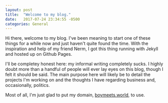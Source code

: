```yaml
---
layout: post
title:  "Welcome to my blog."
date:   2017-07-24 23:34:55 -0500
categories: General
---
```

Hi there, welcome to my blog. I've been meaning to start one of these things for a while now and just haven't quite found the time. With the inspiration and help of my friend Nerm, I got this thing running with Jekyll and hosted up on Github Pages.


I'll be completey honest here: my informal writing completely sucks. I highly doubt more than a handful of people will ever lay eyes on this blog, though I felt it should be said. The main purpose here will likely be to detail the projects I'm working on and the thoughts I have regarding business and, occasionally, politics.


Most of all, I'm just glad to put my domain, [boymeets.world](http://boymeets.world), to use.